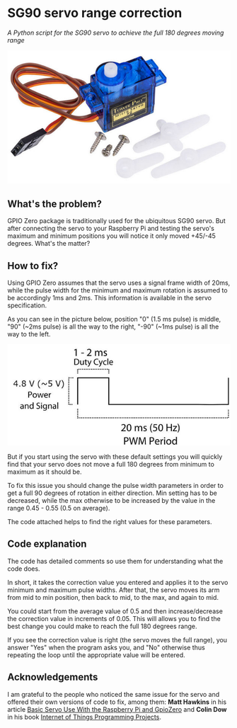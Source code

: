 # SG90 servo range correction

*A Python script for the SG90 servo to achieve the full 180 degrees moving range*

![SG90 image](/images/sg90.jpg)

## What's the problem?

GPIO Zero package is traditionally used for the ubiquitous SG90 servo. But after connecting the servo to your Raspberry Pi and testing the servo's maximum and minimum positions you will notice it only moved +45/-45 degrees. What's the matter?

## How to fix?

Using GPIO Zero assumes that the servo uses a signal frame width of 20ms, while the pulse width for the minimum and maximum rotation is assumed to be accordingly 1ms and 2ms. This information is available in the servo specification.

As you can see in the picture below, position "0" (1.5 ms pulse) is middle, "90" (~2ms pulse) is all the way to the right, "-90" (~1ms pulse) is all the way to the left.

![SG90 image](/images/sg90_pwm.jpg)

But if you start using the servo with these default settings you will quickly find that your servo does not move a full 180 degrees from minimum to maximum as it should be.

To fix this issue you should change the pulse width parameters in order to get a full 90 degrees of rotation in either direction. Min setting has to be decreased, while the max otherwise to be increased by the value in the range 0.45 - 0.55 (0.5 on average).

The code attached helps to find the right values for these parameters.

## Code explanation

The code has detailed comments so use them for understanding what the code does. 

In short, it takes the correction value you entered and applies it to the servo minimum and maximum pulse widths. After that, the servo moves its arm from mid to min position, then back to mid, to the max, and again to mid.

You could start from the average value of 0.5 and then increase/decrease the correction value in increments of 0.05. This will allows you to find the best change you could make to reach the full 180 degrees range.

If you see the correction value is right (the servo moves the full range), you answer "Yes" when the program asks you, and "No" otherwise thus repeating the loop until the appropriate value will be entered.

## Acknowledgements

I am grateful to the people who noticed the same issue for the servo and offered their own versions of code to fix, among them: **Matt Hawkins** in his article [Basic Servo Use With the Raspberry Pi and GpioZero](https://www.raspberrypi-spy.co.uk/2018/02/basic-servo-use-with-the-raspberry-pi/) and **Colin Dow** in his book [Internet of Things Programming Projects](https://github.com/PacktPublishing/Internet-of-Things-Programming-Projects).
